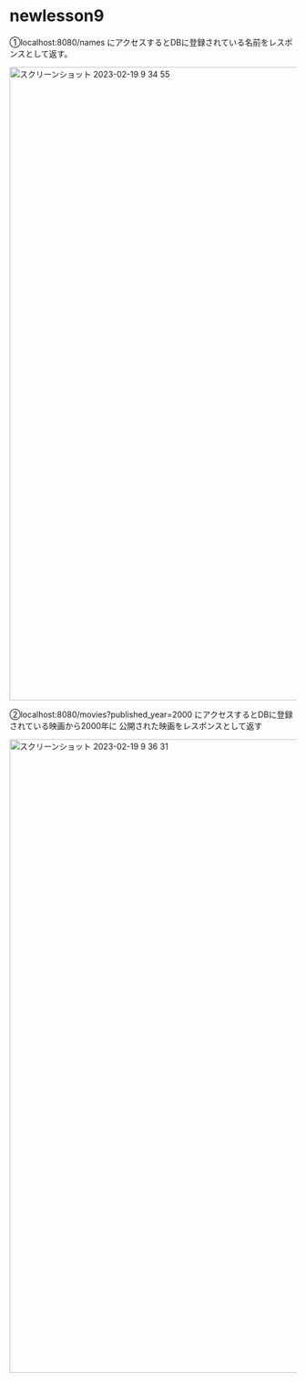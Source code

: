 # newlesson9

①localhost:8080/names にアクセスするとDBに登録されている名前をレスポンスとして返す。

<img width="1111" alt="スクリーンショット 2023-02-19 9 34 55" src="https://user-images.githubusercontent.com/120763272/219905673-1e931556-113f-497e-9444-2b7ef4f9ac5c.png">


②localhost:8080/movies?published_year=2000 にアクセスするとDBに登録されている映画から2000年に
公開された映画をレスポンスとして返す

<img width="1111" alt="スクリーンショット 2023-02-19 9 36 31" src="https://user-images.githubusercontent.com/120763272/219905702-6bd69a73-6bd4-4980-8b5c-8ab747a36036.png">
